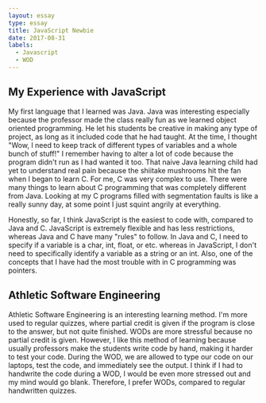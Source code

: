 ```yaml
---
layout: essay
type: essay
title: JavaScript Newbie
date: 2017-08-31
labels:
  - Javascript
  - WOD
---
```


## My Experience with JavaScript

   My first language that I learned was Java. Java was interesting especially because the professor made the class really fun as we learned object oriented programming. He let his students be creative in making any type of project, as long as it included code that he had taught. At the time, I thought "Wow, I need to keep track of different types of variables and a whole bunch of stuff!" I remember having to alter a lot of code because the program didn't run as I had wanted it too. That naive Java learning child had yet to understand real pain because the shiitake mushrooms hit the fan when I began to learn C. For me, C was very complex to use. There were many things to learn about C programming that was completely different from Java. Looking at my C programs filled with segmentation faults is like a really sunny day, at some point I just squint angrily at everything. 
        
  Honestly, so far, I think JavaScript is the easiest to code with, compared to Java and C. JavaScript is extremely flexible and has less restrictions, whereas Java and C have many "rules" to follow. In Java and C, I need to specify if a variable is a char, int, float, or etc. whereas in JavaScript, I don't need to specifically identify a variable as a string or an int. Also, one of the concepts that I have had the most trouble with in C programming was pointers. 

## Athletic Software Engineering

  Athletic Software Engineering is an interesting learning method. I'm more used to regular quizzes, where partial credit is given if the program is close to the answer, but not quite finished. WODs are more stressful because no partial credit is given. However, I like this method of learning because usually professors make the students write code by hand, making it harder to test your code. During the WOD, we are allowed to type our code on our laptops, test the code, and immediately see the output. I think if I had to handwrite the code during a WOD, I would be even more stressed out and my mind would go blank. Therefore, I prefer WODs, compared to regular handwritten quizzes.
